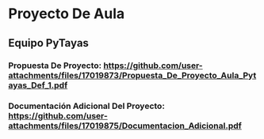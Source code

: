 # __Proyecto De Aula__
## Equipo PyTayas
### Propuesta De Proyecto: https://github.com/user-attachments/files/17019873/Propuesta_De_Proyecto_Aula_Pytayas_Def_1.pdf
### Documentación Adicional Del Proyecto: https://github.com/user-attachments/files/17019875/Documentacion_Adicional.pdf
